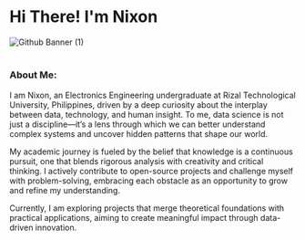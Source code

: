 # **Hi There! I'm Nixon**
![Github Banner (1)](https://github.com/user-attachments/assets/9f992f9a-4110-4c8c-850c-754439c8a7b4)
#

### **About Me:**
I am Nixon, an Electronics Engineering undergraduate at Rizal Technological University, Philippines, driven by a deep curiosity about the interplay between data, technology, and human insight. To me, data science is not just a discipline—it’s a lens through which we can better understand complex systems and uncover hidden patterns that shape our world.

My academic journey is fueled by the belief that knowledge is a continuous pursuit, one that blends rigorous analysis with creativity and critical thinking. I actively contribute to open-source projects and challenge myself with problem-solving, embracing each obstacle as an opportunity to grow and refine my understanding.

Currently, I am exploring projects that merge theoretical foundations with practical applications, aiming to create meaningful impact through data-driven innovation.
#

